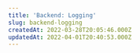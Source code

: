 ```yaml
---
title: 'Backend: Logging'
slug: backend-logging
createdAt: 2022-03-28T20:05:46.000Z
updatedAt: 2022-04-01T20:40:53.000Z
---
```

